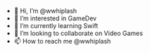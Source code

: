 - 👋 Hi, I’m @wwhiplash
- 👀 I’m interested in GameDev
- 🌱 I’m currently learning Swift
- 💞️ I’m looking to collaborate on Video Games
- 📫 How to reach me @wwhiplash

<!---
wwhiplash/wwhiplash is a ✨ special ✨ repository because its `README.md` (this file) appears on your GitHub profile.
You can click the Preview link to take a look at your changes.
--->
